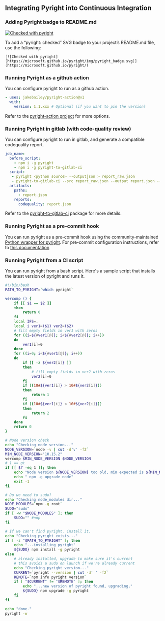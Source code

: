 ## Integrating Pyright into Continuous Integration

### Adding Pyright badge to README.md

[![Checked with pyright](https://microsoft.github.io/pyright/img/pyright_badge.svg)](https://microsoft.github.io/pyright/)

To add a “pyright: checked” SVG badge to your project’s README.md file, use the following:

```text
[![Checked with pyright](https://microsoft.github.io/pyright/img/pyright_badge.svg)](https://microsoft.github.io/pyright/)
```

### Running Pyright as a github action

You can configure pyright to run as a github action.

```yml
- uses: jakebailey/pyright-action@v1
  with:
    version: 1.1.xxx # Optional (if you want to pin the version)
```

Refer to the [pyright-action project](https://github.com/jakebailey/pyright-action) for more options.

### Running Pyright in gitlab (with code-quality review)

You can configure pyright to run in gitlab, and generate a compatible codequality report.

```yml
job_name:
  before_script:
    - npm i -g pyright
    - npm i -g pyright-to-gitlab-ci
  script:
   - pyright <python source> --outputjson > report_raw.json
   - pyright-to-gitlab-ci --src report_raw.json --output report.json --base_path .
  artifacts:
    paths:
      - report.json
    reports:
      codequality: report.json
```

Refer to the [pyright-to-gitlab-ci](https://www.npmjs.com/package/pyright-to-gitlab-ci) package for more details.

### Running Pyright as a pre-commit hook

You can run pyright as a pre-commit hook using the community-maintained [Python wrapper for pyright](https://github.com/RobertCraigie/pyright-python). For pre-commit configuration instructions, refer to [this documentation](https://github.com/RobertCraigie/pyright-python#pre-commit).

### Running Pyright from a CI script

You can run pyright from a bash script. Here's a sample script that installs the latest version of pyright and runs it.

```bash
#!/bin/bash
PATH_TO_PYRIGHT=`which pyright`

vercomp () {
    if [[ $1 == $2 ]]
    then
        return 0
    fi
    local IFS=.
    local i ver1=($1) ver2=($2)
    # fill empty fields in ver1 with zeros
    for ((i=${#ver1[@]}; i<${#ver2[@]}; i++))
    do
        ver1[i]=0
    done
    for ((i=0; i<${#ver1[@]}; i++))
    do
        if [[ -z ${ver2[i]} ]]
        then
            # fill empty fields in ver2 with zeros
            ver2[i]=0
        fi
        if ((10#${ver1[i]} > 10#${ver2[i]}))
        then
            return 1
        fi
        if ((10#${ver1[i]} < 10#${ver2[i]}))
        then
            return 2
        fi
    done
    return 0
}

# Node version check
echo "Checking node version..."
NODE_VERSION=`node -v | cut -d'v' -f2`
MIN_NODE_VERSION="10.15.2"
vercomp $MIN_NODE_VERSION $NODE_VERSION
# 1 == gt
if [[ $? -eq 1 ]]; then
    echo "Node version ${NODE_VERSION} too old, min expected is ${MIN_NODE_VERSION}, run:"
    echo " npm -g upgrade node"
    exit -1
fi

# Do we need to sudo?
echo "Checking node_modules dir..."
NODE_MODULES=`npm -g root`
SUDO="sudo"
if [ -w "$NODE_MODULES" ]; then
    SUDO="" #nop
fi

# If we can't find pyright, install it.
echo "Checking pyright exists..."
if [ -z "$PATH_TO_PYRIGHT" ]; then
    echo "...installing pyright"
    ${SUDO} npm install -g pyright
else
    # already installed, upgrade to make sure it's current
    # this avoids a sudo on launch if we're already current
    echo "Checking pyright version..."
    CURRENT=`pyright --version | cut -d' ' -f2`
    REMOTE=`npm info pyright version`
    if [ "$CURRENT" != "$REMOTE" ]; then
        echo "...new version of pyright found, upgrading."
        ${SUDO} npm upgrade -g pyright
    fi
fi

echo "done."
pyright -w
```
